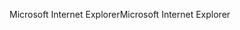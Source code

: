 <span data-ttu-id="47bd4-101">Microsoft Internet Explorer</span><span class="sxs-lookup"><span data-stu-id="47bd4-101">Microsoft Internet Explorer</span></span>